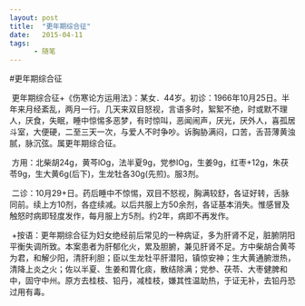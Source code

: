 ```yaml
---
layout: post
title:  "更年期综合征"
date:   2015-04-11
tags:
      - 随笔
---
```


#更年期综合征


 更年期综合征+《伤寒论方运用法》：某女．44岁。初诊：1966年10月25日。半年来月经紊乱，两月一行。几天来双目怒视，言语多时，絮絮不绝，时或默不理人，厌食，失眠，睡中惊惕多恶梦，有时惊叫，恶闻闹声，厌光，厌外人，喜孤居斗室，大便硬，二至三天一次，与爱人不时争吵。诉胸胁满闷，口苦，舌苔薄黄浊腻，脉沉弦。属更年期综合征。 

 方用：北柴胡24g，黄芩lOg，法半夏9g，党参lOg，生姜9g，红枣+12g，朱茯苓9g，生大黄6g(后下)，生龙牡各30g(先煎)。服3剂。

 二诊：10月29+日。药后睡中不惊惕，双目不怒视，胸满较舒，各证好转，舌脉同前。续上方10剂，各症续减。以后共服上方50余剂，各证基本消失。惟感冒及触怒时病即轻度发作，每月服上方5剂。约2年，病即不再发作。

 +按语：更年期综合征为妇女绝经前后常见的一种病证，多为肝肾不足，脏腑阴阳平衡失调所致。本案患者为肝郁化火，累及胆腑，兼见肝肾不足。方中柴胡合黄芩为君，和解少阳，清肝利胆；臣以生龙牡平肝潜阳，镇惊安神；生大黄通腑泄热，清降上炎之火；佐以半夏、生姜和胃化痰，散结除满；党参、茯苓、大枣健脾和中，固守中州。原方去桂枝、铅丹，减桂枝，嫌其性温助热，于证无补，去铅丹恐过用有毒。

